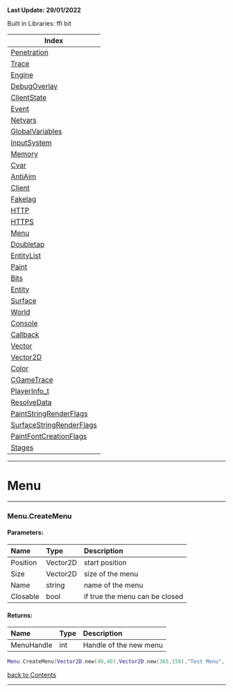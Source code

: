 **Last Update: 29/01/2022**


Built in Libraries: ffi bit

<a name="-1"></a>

|Index|
|--------|
|[Penetration](#0)| 
|[Trace](#1)| 
|[Engine](#2)| 
|[DebugOverlay](#3)| 
|[ClientState](#4)| 
|[Event](#5)| 
|[Netvars](#6)| 
|[GlobalVariables](#7)| 
|[InputSystem](#8)| 
|[Memory](#9)| 
|[Cvar](#10)| 
|[AntiAim](#11)| 
|[Client](#12)| 
|[Fakelag](#13)| 
|[HTTP](#14)|
|[HTTPS](#15)|
|[Menu](#16)|
|[Doubletap](#17)|
|[EntityList](#18)|
|[Paint](#19)|
|[Bits](#20)|
|[Entity](#21)|
|[Surface](#22)|
|[World](#23)|
|[Console](#24)|
|[Callback](#25)|
|[Vector](#26)|
|[Vector2D](#27)|
|[Color](#28)|
|[CGameTrace](#29)|
|[PlayerInfo_t](#30)|
|[ResolveData](#31)|
|[PaintStringRenderFlags](#32)|
|[SurfaceStringRenderFlags](#33)|
|[PaintFontCreationFlags](#34)|
|[Stages](#35)|

---

# <a name="0"></a>Menu
---

### Menu.CreateMenu


#### Parameters:

| Name | Type | Description |
| :--- | :--- | :--- |
| Position | Vector2D | start position |
| Size | Vector2D | size of the menu |
| Name | string | name of the menu |
| Closable | bool | if true the menu can be closed |

#### Returns:

| Name | Type | Description |
| :--- | :--- | :--- |
| MenuHandle | int | Handle of the new menu |


```lua
Menu.CreateMenu(Vector2D.new(40,40),Vector2D.new(365,150),"Test Menu", true)
```





[back to Contents](#-1)

---
